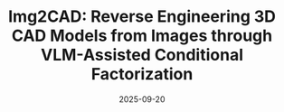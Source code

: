 ---
title: "Img2CAD: Reverse Engineering 3D CAD Models from Images through VLM-Assisted Conditional Factorization"
collection: publications
permalink: /publications/img2cad
excerpt: 'Img2CAD introduces a novel approach for reconstructing 3D CAD models from single-view images. Leveraging large vision-language models (VLMs) like GPT-4V for semantic guidance, and TrAssembler, a transformer-based network, for continuous attribute prediction, our method achieves accurate and editable CAD outputs from common image inputs. We also provide a newly curated dataset, CAD-ified from ShapeNet, covering diverse everyday objects.'
date: '2025-09-20'
venue: 'SIGGRAPH Asia 2025'
image: '/images/img2cad.png'
weight: 1000
arxiv: 'https://arxiv.org/abs/2408.01437'
site: '/projects/img2cad'
citation: 'You, Y., Uy, M.A., Han, J., Thomas, R., Zhang, H., Du, Y., Chen, H., Engelmann, F., You, S., & Guibas, L. (2025). Img2CAD: Reverse Engineering 3D CAD Models from Images through VLM-Assisted Conditional Factorization. SIGGRAPH Asia 2025.'
authors: '<b>Yang You</b>, Mikaela Angelina Uy, Jiaqi Han, Rahul Thomas, Haotong Zhang, Yi Du, Hansheng Chen, Francis Engelmann, Suya You, Leonidas Guibas'
---
